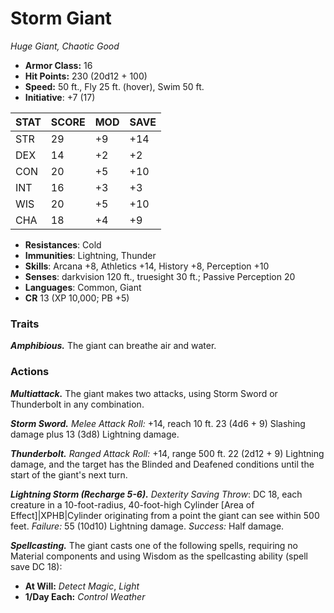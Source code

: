 # Storm Giant

*Huge Giant, Chaotic Good*

- **Armor Class:** 16
- **Hit Points:** 230 (20d12 + 100)
- **Speed:** 50 ft., Fly 25 ft. (hover), Swim 50 ft.
- **Initiative**: +7 (17)

|STAT|SCORE|MOD|SAVE|
| --- | --- | --- | ---- |
| STR | 29 | +9 | +14 |
| DEX | 14 | +2 | +2 |
| CON | 20 | +5 | +10 |
| INT | 16 | +3 | +3 |
| WIS | 20 | +5 | +10 |
| CHA | 18 | +4 | +9 |

- **Resistances**: Cold
- **Immunities**: Lightning, Thunder
- **Skills**: Arcana +8, Athletics +14, History +8, Perception +10
- **Senses**: darkvision 120 ft., truesight 30 ft.; Passive Perception 20
- **Languages**: Common, Giant
- **CR** 13 (XP 10,000; PB +5)

### Traits

***Amphibious.*** The giant can breathe air and water.


### Actions

***Multiattack.*** The giant makes two attacks, using Storm Sword or Thunderbolt in any combination.

***Storm Sword.*** *Melee Attack Roll:* +14, reach 10 ft. 23 (4d6 + 9) Slashing damage plus 13 (3d8) Lightning damage.

***Thunderbolt.*** *Ranged Attack Roll:* +14, range 500 ft. 22 (2d12 + 9) Lightning damage, and the target has the Blinded and Deafened conditions until the start of the giant's next turn.

***Lightning Storm (Recharge 5-6).*** *Dexterity Saving Throw*: DC 18, each creature in a 10-foot-radius, 40-foot-high Cylinder [Area of Effect]|XPHB|Cylinder originating from a point the giant can see within 500 feet. *Failure:*  55 (10d10) Lightning damage. *Success:*  Half damage.

***Spellcasting.*** The giant casts one of the following spells, requiring no Material components and using Wisdom as the spellcasting ability (spell save DC 18):

- **At Will:** *Detect Magic*, *Light*
- **1/Day Each:** *Control Weather*
